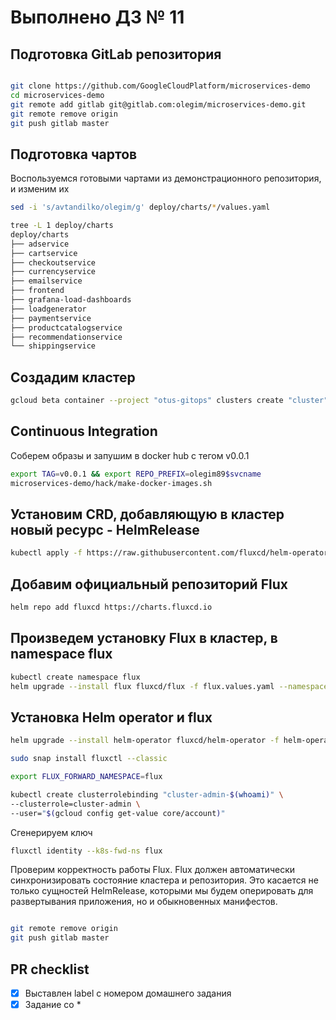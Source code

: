 # Выполнено ДЗ № 11

## Подготовка GitLab репозитория

```bash

git clone https://github.com/GoogleCloudPlatform/microservices-demo
cd microservices-demo
git remote add gitlab git@gitlab.com:olegim/microservices-demo.git
git remote remove origin
git push gitlab master

```

## Подготовка чартов

Воспользуемся готовыми чартами из демонстрационного репозитория, и изменим их

```bash
sed -i 's/avtandilko/olegim/g' deploy/charts/*/values.yaml

tree -L 1 deploy/charts
deploy/charts
├── adservice
├── cartservice
├── checkoutservice
├── currencyservice
├── emailservice
├── frontend
├── grafana-load-dashboards
├── loadgenerator
├── paymentservice
├── productcatalogservice
├── recommendationservice
└── shippingservice
```

## Cоздадим кластер

```bash
gcloud beta container --project "otus-gitops" clusters create "cluster" --zone "europe-west2-b" --no-enable-basic-auth --cluster-version "1.14.10-gke.27" --machine-type "n1-standard-2" --image-type "COS" --disk-type "pd-standard" --disk-size "100" --metadata disable-legacy-endpoints=true --scopes "https://www.googleapis.com/auth/devstorage.read_only","https://www.googleapis.com/auth/logging.write","https://www.googleapis.com/auth/monitoring","https://www.googleapis.com/auth/servicecontrol","https://www.googleapis.com/auth/service.management.readonly","https://www.googleapis.com/auth/trace.append" --num-nodes "4" --enable-stackdriver-kubernetes --enable-ip-alias --network "projects/otus-gitops/global/networks/default" --subnetwork "projects/otus-gitops/regions/europe-west2/subnetworks/default" --default-max-pods-per-node "110" --no-enable-master-authorized-networks --addons HorizontalPodAutoscaling,HttpLoadBalancing --enable-autoupgrade --enable-autorepair

```

## Continuous Integration

Соберем образы и запушим в docker hub с тегом v0.0.1

```bash
export TAG=v0.0.1 && export REPO_PREFIX=olegim89$svcname
microservices-demo/hack/make-docker-images.sh
```

## Установим CRD, добавляющую в кластер новый ресурс - HelmRelease

```bash
kubectl apply -f https://raw.githubusercontent.com/fluxcd/helm-operator/master/deploy/crds.yaml
```

## Добавим официальный репозиторий Flux

```bash
helm repo add fluxcd https://charts.fluxcd.io
```

## Произведем установку Flux в кластер, в namespace flux

```bash
kubectl create namespace flux
helm upgrade --install flux fluxcd/flux -f flux.values.yaml --namespace flux
```

## Установка Helm operator и flux

```bash
helm upgrade --install helm-operator fluxcd/helm-operator -f helm-operator.values.yaml --namespace flux

sudo snap install fluxctl --classic

export FLUX_FORWARD_NAMESPACE=flux

kubectl create clusterrolebinding "cluster-admin-$(whoami)" \
--clusterrole=cluster-admin \
--user="$(gcloud config get-value core/account)"

```

Сгенерируем ключ

```bash
fluxctl identity --k8s-fwd-ns flux
```

Проверим корректность работы Flux. Flux должен автоматически синхронизировать состояние кластера и репозитория. Это касается не только сущностей HelmRelease, которыми мы будем оперировать для развертывания приложения, но и обыкновенных манифестов.

```bash

git remote remove origin
git push gitlab master
```

## PR checklist

- [x] Выставлен label с номером домашнего задания
- [x] Задание со *

